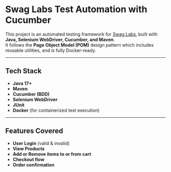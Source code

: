 # Swag Labs Test Automation with Cucumber

This project is an automated testing framework for [Swag Labs](https://www.saucedemo.com/), built with **Java, Selenium WebDriver, Cucumber, and Maven**.  
It follows the **Page Object Model (POM)** design pattern which includes reusable utilities, and is fully Docker-ready.

---
## Tech Stack

- **Java 17+**
- **Maven**
- **Cucumber (BDD)**
- **Selenium WebDriver**
- **JUnit**
- **Docker** (for containerized test execution)

---
## Features Covered

- **User Login** (valid & invalid)
- **View Products**
- **Add or Remove items to or from cart**
- **Checkout flow**
- **Order confirmation**

